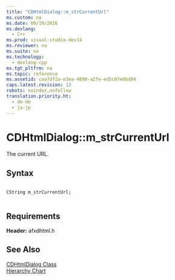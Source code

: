 ```yaml
---
title: "CDHtmlDialog::m_strCurrentUrl"
ms.custom: na
ms.date: 09/19/2016
ms.devlang: 
  - C++
ms.prod: visual-studio-dev14
ms.reviewer: na
ms.suite: na
ms.technology: 
  - devlang-cpp
ms.tgt_pltfrm: na
ms.topic: reference
ms.assetid: caa7df2a-e3ea-4890-a2fe-ed5c07e0bd04
caps.latest.revision: 12
robots: noindex,nofollow
translation.priority.ht: 
  - de-de
  - ja-jp
---
```

# CDHtmlDialog::m_strCurrentUrl
The current URL.  
  
## Syntax  
  
```  
  
CString m_strCurrentUrl;  
  
```  
  
## Requirements  
 **Header:** afxdhtml.h  
  
## See Also  
 [CDHtmlDialog Class](../vs140/CDHtmlDialog-Class.md)   
 [Hierarchy Chart](../vs140/Hierarchy-Chart.md)
